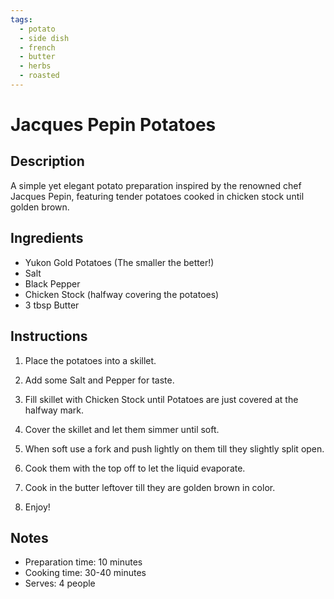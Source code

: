 ```yaml
---
tags:
  - potato
  - side dish
  - french
  - butter
  - herbs
  - roasted
---
```


# Jacques Pepin Potatoes

## Description

A simple yet elegant potato preparation inspired by the renowned chef Jacques Pepin, featuring tender potatoes cooked in chicken stock until golden brown.

## Ingredients

- Yukon Gold Potatoes (The smaller the better!)
- Salt
- Black Pepper
- Chicken Stock (halfway covering the potatoes)
- 3 tbsp Butter

## Instructions

1. Place the potatoes into a skillet.

2. Add some Salt and Pepper for taste.

3. Fill skillet with Chicken Stock until Potatoes are just covered at the halfway mark.

4. Cover the skillet and let them simmer until soft.

5. When soft use a fork and push lightly on them till they slightly split open.

6. Cook them with the top off to let the liquid evaporate.

7. Cook in the butter leftover till they are golden brown in color.

8. Enjoy!

## Notes

- Preparation time: 10 minutes
- Cooking time: 30-40 minutes
- Serves: 4 people
